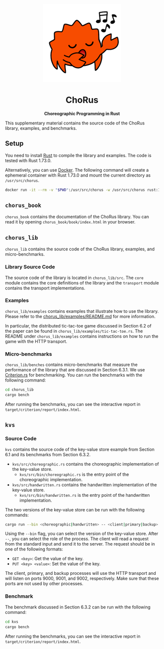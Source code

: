<p align="center">
  <img src="./assets/ChoRus.png" width="256" height="256">
</p>

<h1 align="center">ChoRus</h1>

<p align="center"><b>Choreographic Programming in Rust</b></p>

This supplementary material contains the source code of the ChoRus library, examples, and benchmarks.

## Setup

You need to install [Rust](https://www.rust-lang.org/tools/install) to compile the library and examples. The code is tested with Rust 1.73.0.

Alternatively, you can use [Docker](https://www.docker.com/). The following command will create a ephemeral container with Rust 1.73.0 and mount the current directory as `/usr/src/chorus`.

```bash
docker run -it --rm -v "$PWD":/usr/src/chorus -w /usr/src/chorus rust:1.73.0-slim-bullseye bash
```

## `chorus_book`

`chorus_book` contains the documentation of the ChoRus library. You can read it by opening `chorus_book/book/index.html` in your browser.

## `chorus_lib`

`chorus_lib` contains the source code of the ChoRus library, examples, and micro-benchmarks.

### Library Source Code

The source code of the library is located in `chorus_lib/src`. The `core` module contains the core definitions of the library and the `transport` module contains the transport implementations.

### Examples

`chorus_lib/examples` contains examples that illustrate how to use the library. Please refer to the [chorus_lib/examples/README.md](./chorus_lib/examples/README.md) for more information.

In particular, the distributed tic-tac-toe game discussed in Section 6.2 of the paper can be found in `chorus_lib/examples/tic-tac-toe.rs`. The README under `chorus_lib/examples` contains instructions on how to run the game with the HTTP transport.

### Micro-benchmarks

`chorus_lib/benches` contains micro-benchmarks that measure the performance of the library that are discussed in Section 6.3.1. We use [Criterion.rs](https://github.com/bheisler/criterion.rs) for benchmarking. You can run the benchmarks with the following command:

```bash
cd chorus_lib
cargo bench
```

After running the benchmarks, you can see the interactive report in `target/criterion/report/index.html`.

## `kvs`

### Source Code

`kvs` contains the source code of the key-value store example from Section 6.1 and its benchmarks from Section 6.3.2.

- `kvs/src/choreographic.rs` contains the choreographic implementation of the key-value store.
  - `kvs/src/bin/choreographic.rs` is the entry point of the choreographic implementation.
- `kvs/src/handwritten.rs` contains the handwritten implementation of the key-value store.
  - `kvs/src/bin/handwritten.rs` is the entry point of the handwritten implementation.

The two versions of the key-value store can be run with the following commands:

```bash
cargo run --bin <choreographic|handwritten> -- <client|primary|backup>
```

Using the `--bin` flag, you can select the version of the key-value store. After `--`, you can select the role of the process. The client will read a request from the standard input and send it to the server. The request should be in one of the following formats:

- `GET <key>`: Get the value of the key.
- `PUT <key> <value>`: Set the value of the key.

The client, primary, and backup processes will use the HTTP transport and will listen on ports 9000, 9001, and 9002, respectively. Make sure that these ports are not used by other processes.

### Benchmark

The benchmark discussed in Section 6.3.2 can be run with the following command:

```bash
cd kvs
cargo bench
```

After running the benchmarks, you can see the interactive report in `target/criterion/report/index.html`.

